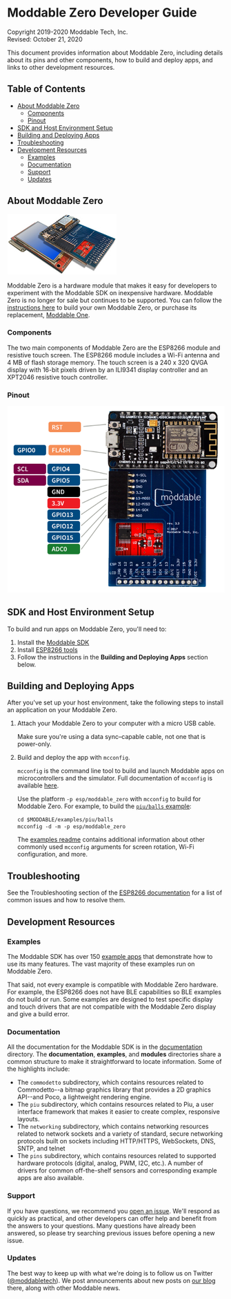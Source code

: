 # Moddable Zero Developer Guide

Copyright 2019-2020 Moddable Tech, Inc.<BR>
Revised: October 21, 2020

This document provides information about Moddable Zero, including details about its pins and other components, how to build and deploy apps, and links to other development resources.

## Table of Contents

- [About Moddable Zero](#about-moddable-zero)
	- [Components](#components)
	- [Pinout](#pinout)
- [SDK and Host Environment Setup](#setup)
- [Building and Deploying Apps](#building-and-deploying-apps)
- [Troubleshooting](#troubleshooting)
- [Development Resources](#development-resources)
	- [Examples](#examples)
	- [Documentation](#documentation)
	- [Support](#support)
	- [Updates](#updates)

<a id="about-moddable-zero"></a>
## About Moddable Zero

<img src="../assets/moddable/moddable-zero-sm.jpg">

Moddable Zero is a hardware module that makes it easy for developers to experiment with the Moddable SDK on inexpensive hardware. Moddable Zero is no longer for sale but continues to be supported. You can follow the [instructions here](../displays/wiring-guide-generic-2.4-spi.md) to build your own Moddable Zero, or purchase its replacement, [Moddable One](./moddable-one.md).

<a id="components"></a>
### Components

The two main components of Moddable Zero are the ESP8266 module and resistive touch screen. The ESP8266 module includes a Wi-Fi antenna and 4 MB of flash storage memory. The touch screen is a 240 x 320 QVGA display with 16-bit pixels driven by an ILI9341 display controller and an XPT2046 resistive touch controller.

<a id="pinout"></a>
### Pinout

<img src="../assets/devices/moddable-zero-pinout.png">

<a id="setup"></a>
## SDK and Host Environment Setup

To build and run apps on Moddable Zero, you'll need to:

1. Install the [Moddable SDK](./../Moddable%20SDK%20-%20Getting%20Started.md)
2. Install [ESP8266 tools](./esp8266.md)
3. Follow the instructions in the **Building and Deploying Apps** section below.

<a id="building-and-deploying-apps"></a>
## Building and Deploying Apps

After you've set up your host environment, take the following steps to install an application on your Moddable Zero.

1. Attach your Moddable Zero to your computer with a micro USB cable.

	Make sure you're using a data sync&#8211;capable cable, not one that is power-only.

2. Build and deploy the app with `mcconfig`.

	`mcconfig` is the command line tool to build and launch Moddable apps on microcontrollers and the simulator. Full documentation of `mcconfig` is available [here](../tools/tools.md). 
	
	Use the platform `-p esp/moddable_zero`  with `mcconfig` to build for Moddable Zero. For example, to build the [`piu/balls` example](../../examples/piu/balls):
	
	```
	cd $MODDABLE/examples/piu/balls
	mcconfig -d -m -p esp/moddable_zero
	```
	
	The [examples readme](../../examples) contains additional information about other commonly used `mcconfig` arguments for screen rotation, Wi-Fi configuration, and more.

<a id="troubleshooting"></a>
## Troubleshooting

See the Troubleshooting section of the [ESP8266 documentation](./esp8266.md) for a list of common issues and how to resolve them.

<a id="development-resources"></a>
## Development Resources

<a id="examples"></a>
### Examples

The Moddable SDK has over 150 [example apps](../../examples) that demonstrate how to use its many features. The vast majority of these examples run on Moddable Zero. 

That said, not every example is compatible with Moddable Zero hardware. For example, the ESP8266 does not have BLE capabilities so BLE examples do not build or run. Some examples are designed to test specific display and touch drivers that are not compatible with the Moddable Zero display and give a build error.

<a id="documentation"></a>
### Documentation

All the documentation for the Moddable SDK is in the [documentation](../) directory. The **documentation**, **examples**, and **modules** directories share a common structure to make it straightforward to locate information. Some of the highlights include: 

- The `commodetto` subdirectory, which contains resources related to Commodetto--a bitmap graphics library that provides a 2D graphics API--and Poco, a lightweight rendering engine.
- The `piu` subdirectory, which contains resources related to Piu, a user interface framework that makes it easier to create complex, responsive layouts.
- The `networking` subdirectory, which contains networking resources related to network sockets and a variety of standard, secure networking protocols built on sockets including HTTP/HTTPS, WebSockets, DNS, SNTP, and telnet
- The `pins` subdirectory, which contains resources related to supported hardware protocols (digital, analog, PWM, I2C, etc.). A number of drivers for common off-the-shelf sensors and corresponding example apps are also available.

<a id="support"></a>
### Support

If you have questions, we recommend you [open an issue](https://github.com/Moddable-OpenSource/moddable/issues). We'll respond as quickly as practical, and other developers can offer help and benefit from the answers to your questions. Many questions have already been answered, so please try searching previous issues before opening a new issue.

<a id="updates"></a>
### Updates

The best way to keep up with what we're doing is to follow us on Twitter ([@moddabletech](https://twitter.com/moddabletech)). We post announcements about new posts on [our blog](http://blog.moddable.com/) there, along with other Moddable news.
